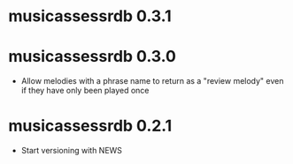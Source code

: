 # musicassessrdb 0.3.1

# musicassessrdb 0.3.0

- Allow melodies with a phrase name to return as a "review melody" even if they have only been played once

# musicassessrdb 0.2.1

- Start versioning with NEWS
